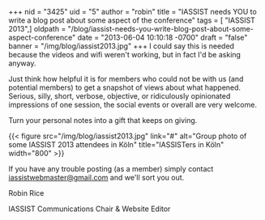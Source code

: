 +++
nid = "3425"
uid = "5"
author = "robin"
title = "IASSIST needs YOU to write a blog post about some aspect of the conference"
tags = [ "IASSIST 2013",]
oldpath = "/blog/iassist-needs-you-write-blog-post-about-some-aspect-conference"
date = "2013-06-04 10:10:18 -0700"
draft = "false"
banner = "/img/blog/iassist2013.jpg"
+++
I could say this is needed because the videos and wifi weren't working,
but in fact I'd be asking anyway.

Just think how helpful it is for members who could not be with us (and potential members) to get a snapshot of views about what happened. Serious, silly, short, verbose, objective, or ridiculously opinionated impressions of one session, the social events or overall are very welcome.

Turn your personal notes into a gift that keeps on giving.

{{< figure src="/img/blog/iassist2013.jpg" link="#" alt="Group photo of some IASSIST 2013 attendees in Köln" title="IASSISTers in Köln" width="800" >}}

If you have any trouble posting (as a member) simply contact iassistwebmaster@gmail.com and we'll sort you out.

Robin Rice

IASSIST Communications Chair & Website Editor
